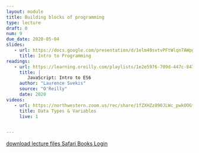 ```yaml
---
layout: module
title: Building blocks of programming
type: lecture
draft: 0
num: 9
due_date: 2020-05-04
slides:
   - url: https://docs.google.com/presentation/d/1elm49svtvPFtWlqn7AWpgkyp7vHo5kl8lbxIBWRmwQo/edit?usp=sharing
     title: Intro to Programming
readings:
   - url: https://learning.oreilly.com/playlists/1e2e5976-709d-447c-8475-d6826d6ac78c
     title: |
        JavaScript: Intro to ES6
     author: "Laurence Svekis"
     source: "O'Reilly"
     date: 2020
videos:
   - url: https://northwestern.zoom.us/rec/share/1fZXHZz890JLWc_pwkOOGfY-H4rKT6a8gHcd86YOxE9-R_aizLgZ6vne6dFulrBl?startTime=1588625766000
     title: Data Types & Variables
     live: 1


---
```


<a class="nu-button" href="/spring2020/course-files/lectures/lecture09.zip">
    download lecture files 
    <i class="fas fa-download"></i>
</a>
<a href="http://turing.library.northwestern.edu/login?url=https://www.safaribooksonline.com/library/view/temporary-access/" target="_blank" class="button">Safari Books Login <i class="fas fa-link"></i></a>
